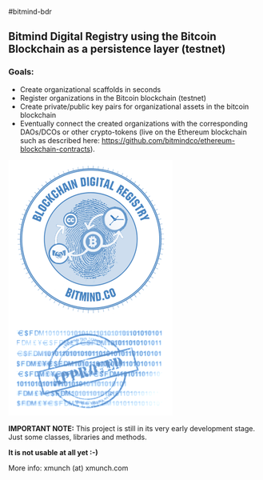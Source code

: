 #bitmind-bdr

## Bitmind Digital Registry using the Bitcoin Blockchain as a persistence layer (testnet)

### Goals:

* Create organizational scaffolds in seconds
* Register organizations in the Bitcoin blockchain (testnet)
* Create private/public key pairs for organizational assets in the bitcoin blockchain
* Eventually connect the created organizations with the corresponding DAOs/DCOs or other crypto-tokens (live on the Ethereum blockchain such as described here: https://github.com/bitmindco/ethereum-blockchain-contracts). 

![bitmind-bdr](https://raw.githubusercontent.com/bitmindco/bitmind-bdr/master/badge.png)

**IMPORTANT NOTE:** This project is still in its very  early development stage. Just some classes, libraries and methods.

**It is not usable at all yet :-)**

More info: xmunch (at) xmunch.com
